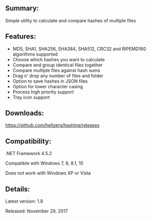 ## Summary: ##

Simple utility to calculate and compare hashes of multiple files

## Features: ##

* MD5, SHA1, SHA256, SHA384, SHA512, CRC32 and RIPEMD160 algorithms supported
* Choose which hashes you want to calculate
* Compare and group identical files together
* Compare multiple files against hash sums
* Drag n' drop any number of files and folder
* Option to save hashes in JSON files
* Option for lower character casing
* Process high priority support
* Tray icon support

## Downloads: ##
https://github.com/hellzerg/hashing/releases

## Compatibility: ##

.NET Framework 4.5.2

Compatible with Windows 7, 8, 8.1, 10

Does not work with Windows XP or Vista

## Details: ##

Latest version: 1.8

Released: November 29, 2017